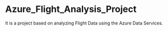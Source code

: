 # Azure_Flight_Analysis_Project
It is a project based on analyzing Flight Data using the Azure Data Services.
